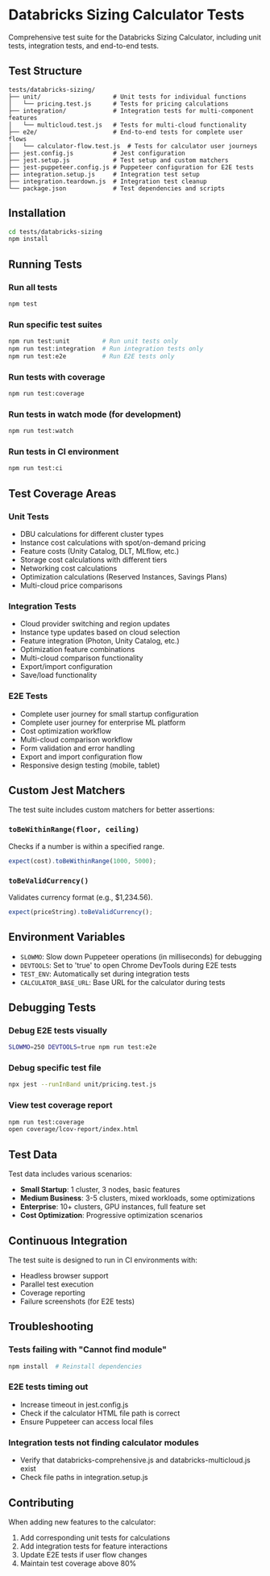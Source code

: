 # Databricks Sizing Calculator Tests

Comprehensive test suite for the Databricks Sizing Calculator, including unit tests, integration tests, and end-to-end tests.

## Test Structure

```
tests/databricks-sizing/
├── unit/                    # Unit tests for individual functions
│   └── pricing.test.js      # Tests for pricing calculations
├── integration/             # Integration tests for multi-component features
│   └── multicloud.test.js   # Tests for multi-cloud functionality
├── e2e/                     # End-to-end tests for complete user flows
│   └── calculator-flow.test.js  # Tests for calculator user journeys
├── jest.config.js           # Jest configuration
├── jest.setup.js            # Test setup and custom matchers
├── jest-puppeteer.config.js # Puppeteer configuration for E2E tests
├── integration.setup.js     # Integration test setup
├── integration.teardown.js  # Integration test cleanup
└── package.json             # Test dependencies and scripts
```

## Installation

```bash
cd tests/databricks-sizing
npm install
```

## Running Tests

### Run all tests
```bash
npm test
```

### Run specific test suites
```bash
npm run test:unit         # Run unit tests only
npm run test:integration  # Run integration tests only
npm run test:e2e          # Run E2E tests only
```

### Run tests with coverage
```bash
npm run test:coverage
```

### Run tests in watch mode (for development)
```bash
npm run test:watch
```

### Run tests in CI environment
```bash
npm run test:ci
```

## Test Coverage Areas

### Unit Tests
- DBU calculations for different cluster types
- Instance cost calculations with spot/on-demand pricing
- Feature costs (Unity Catalog, DLT, MLflow, etc.)
- Storage cost calculations with different tiers
- Networking cost calculations
- Optimization calculations (Reserved Instances, Savings Plans)
- Multi-cloud price comparisons

### Integration Tests
- Cloud provider switching and region updates
- Instance type updates based on cloud selection
- Feature integration (Photon, Unity Catalog, etc.)
- Optimization feature combinations
- Multi-cloud comparison functionality
- Export/import configuration
- Save/load functionality

### E2E Tests
- Complete user journey for small startup configuration
- Complete user journey for enterprise ML platform
- Cost optimization workflow
- Multi-cloud comparison workflow
- Form validation and error handling
- Export and import configuration flow
- Responsive design testing (mobile, tablet)

## Custom Jest Matchers

The test suite includes custom matchers for better assertions:

### `toBeWithinRange(floor, ceiling)`
Checks if a number is within a specified range.
```javascript
expect(cost).toBeWithinRange(1000, 5000);
```

### `toBeValidCurrency()`
Validates currency format (e.g., $1,234.56).
```javascript
expect(priceString).toBeValidCurrency();
```

## Environment Variables

- `SLOWMO`: Slow down Puppeteer operations (in milliseconds) for debugging
- `DEVTOOLS`: Set to 'true' to open Chrome DevTools during E2E tests
- `TEST_ENV`: Automatically set during integration tests
- `CALCULATOR_BASE_URL`: Base URL for the calculator during tests

## Debugging Tests

### Debug E2E tests visually
```bash
SLOWMO=250 DEVTOOLS=true npm run test:e2e
```

### Debug specific test file
```bash
npx jest --runInBand unit/pricing.test.js
```

### View test coverage report
```bash
npm run test:coverage
open coverage/lcov-report/index.html
```

## Test Data

Test data includes various scenarios:
- **Small Startup**: 1 cluster, 3 nodes, basic features
- **Medium Business**: 3-5 clusters, mixed workloads, some optimizations
- **Enterprise**: 10+ clusters, GPU instances, full feature set
- **Cost Optimization**: Progressive optimization scenarios

## Continuous Integration

The test suite is designed to run in CI environments with:
- Headless browser support
- Parallel test execution
- Coverage reporting
- Failure screenshots (for E2E tests)

## Troubleshooting

### Tests failing with "Cannot find module"
```bash
npm install  # Reinstall dependencies
```

### E2E tests timing out
- Increase timeout in jest.config.js
- Check if the calculator HTML file path is correct
- Ensure Puppeteer can access local files

### Integration tests not finding calculator modules
- Verify that databricks-comprehensive.js and databricks-multicloud.js exist
- Check file paths in integration.setup.js

## Contributing

When adding new features to the calculator:
1. Add corresponding unit tests for calculations
2. Add integration tests for feature interactions
3. Update E2E tests if user flow changes
4. Maintain test coverage above 80%